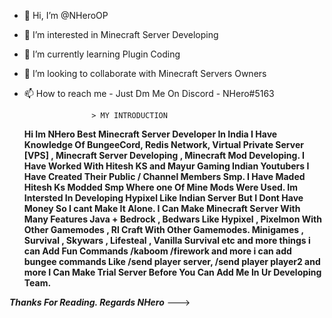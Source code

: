 - 👋 Hi, I’m @NHeroOP
- 👀 I’m interested in Minecraft Server Developing
- 🌱 I’m currently learning Plugin Coding
- 💞️ I’m looking to collaborate with Minecraft Servers Owners
- 📫 How to reach me - Just Dm Me On Discord - NHero#5163

                     > MY INTRODUCTION

     **Hi Im NHero Best Minecraft Server Developer In India
     I Have Knowledge Of BungeeCord, Redis Network, Virtual Private Server [VPS] , Minecraft Server Developing , Minecraft Mod Developing.
     I Have Worked With Hitesh KS and Mayur Gaming Indian Youtubers I Have Created Their Public / Channel Members Smp. I Have Maded Hitesh Ks
     Modded Smp Where one Of Mine Mods Were Used.
     Im Intersted In Developing Hypixel Like Indian Server But I Dont Have Money So I cant Make It Alone.
     I Can Make Minecraft Server With Many Features Java + Bedrock , Bedwars Like Hypixel , Pixelmon With Other Gamemodes , Rl Craft With Other Gamemodes.
     Minigames , Survival , Skywars , Lifesteal , Vanilla Survival etc and more things i can Add Fun Commands /kaboom /firework and more i can add
     bungee commands Like /send player server, /send player player2 and more
     I Can Make Trial Server Before You Can Add Me In Ur Developing Team.**

***Thanks For Reading.
Regards
NHero***
--->
